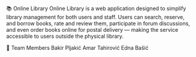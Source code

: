📚 Online Library
Online Library is a web application designed to simplify library management for both users and staff. Users can search, reserve, and borrow books, rate and review them, participate in forum discussions, and even order books online for postal delivery — making the service accessible to users outside the physical library.

👥 Team Members
Bakir Pljakić
Amar Tahirović
Edna Bašić
